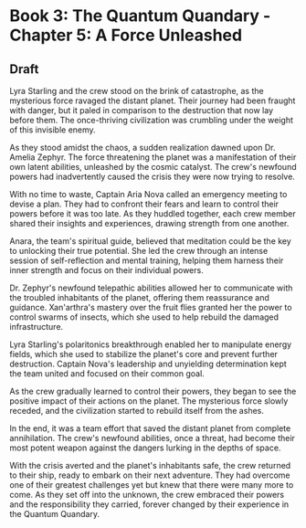 # Book 3: The Quantum Quandary - Chapter 5: A Force Unleashed

## Draft

Lyra Starling and the crew stood on the brink of catastrophe, as the mysterious force ravaged the distant planet. Their journey had been fraught with danger, but it paled in comparison to the destruction that now lay before them. The once-thriving civilization was crumbling under the weight of this invisible enemy.

As they stood amidst the chaos, a sudden realization dawned upon Dr. Amelia Zephyr. The force threatening the planet was a manifestation of their own latent abilities, unleashed by the cosmic catalyst. The crew's newfound powers had inadvertently caused the crisis they were now trying to resolve.

With no time to waste, Captain Aria Nova called an emergency meeting to devise a plan. They had to confront their fears and learn to control their powers before it was too late. As they huddled together, each crew member shared their insights and experiences, drawing strength from one another.

Anara, the team's spiritual guide, believed that meditation could be the key to unlocking their true potential. She led the crew through an intense session of self-reflection and mental training, helping them harness their inner strength and focus on their individual powers.

Dr. Zephyr's newfound telepathic abilities allowed her to communicate with the troubled inhabitants of the planet, offering them reassurance and guidance. Xan'arthra's mastery over the fruit flies granted her the power to control swarms of insects, which she used to help rebuild the damaged infrastructure.

Lyra Starling's polaritonics breakthrough enabled her to manipulate energy fields, which she used to stabilize the planet's core and prevent further destruction. Captain Nova's leadership and unyielding determination kept the team united and focused on their common goal.

As the crew gradually learned to control their powers, they began to see the positive impact of their actions on the planet. The mysterious force slowly receded, and the civilization started to rebuild itself from the ashes.

In the end, it was a team effort that saved the distant planet from complete annihilation. The crew's newfound abilities, once a threat, had become their most potent weapon against the dangers lurking in the depths of space.

With the crisis averted and the planet's inhabitants safe, the crew returned to their ship, ready to embark on their next adventure. They had overcome one of their greatest challenges yet but knew that there were many more to come. As they set off into the unknown, the crew embraced their powers and the responsibility they carried, forever changed by their experience in the Quantum Quandary.